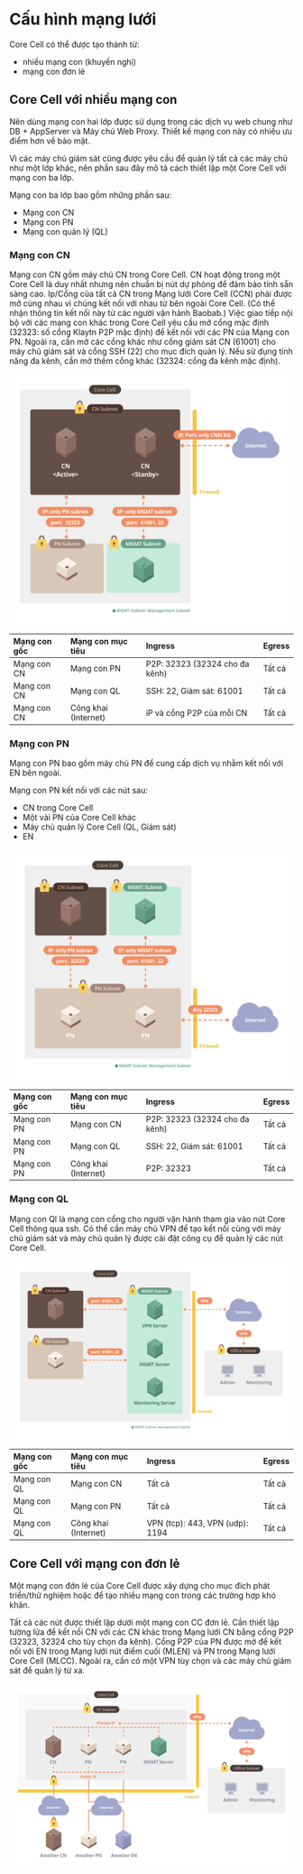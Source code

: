 # Cấu hình mạng lưới <a id="network-configuration"></a>

Core Cell có thể được tạo thành từ:

* nhiều mạng con (khuyến nghị)
* mạng con đơn lẻ

## Core Cell với nhiều mạng con <a id="a-core-cell-with-multiple-subnets"></a>

Nên dùng mạng con hai lớp được sử dụng trong các dịch vụ web chung như DB + AppServer và Máy chủ Web Proxy. Thiết kế mạng con này có nhiều ưu điểm hơn về bảo mật.

Vì các máy chủ giám sát cũng được yêu cầu để quản lý tất cả các máy chủ như một lớp khác, nên phần sau đây mô tả cách thiết lập một Core Cell với mạng con ba lớp.

Mạng con ba lớp bao gồm những phần sau:

* Mạng con CN
* Mạng con PN
* Mạng con quản lý (QL)

### Mạng con CN <a id="cn-subnet"></a>

Mạng con CN gồm máy chủ CN trong Core Cell. CN hoạt động trong một Core Cell là duy nhất nhưng nên chuẩn bị nút dự phòng để đảm bảo tính sẵn sàng cao. Ip/Cổng của tất cả CN trong Mạng lưới Core Cell (CCN) phải được mở cùng nhau vì chúng kết nối với nhau từ bên ngoài Core Cell. (Có thể nhận thông tin kết nối này từ các người vận hành Baobab.) Việc giao tiếp nội bộ với các mạng con khác trong Core Cell yêu cầu mở cổng mặc định (32323: số cổng Klaytn P2P mặc định) để kết nối với các PN của Mạng con PN. Ngoài ra, cần mở các cổng khác như cổng giám sát CN (61001) cho máy chủ giám sát và cổng SSH (22) cho mục đích quản lý. Nếu sử dụng tính năng đa kênh, cần mở thêm cổng khác (32324: cổng đa kênh mặc định).

![Mạng con CN](images/cn_subnet.png)

| Mạng con gốc | Mạng con mục tiêu    | Ingress                        | Egress |
|:------------ |:-------------------- |:------------------------------ |:------ |
| Mạng con CN  | Mạng con PN          | P2P: 32323 (32324 cho đa kênh) | Tất cả |
| Mạng con CN  | Mạng con QL          | SSH: 22, Giám sát: 61001       | Tất cả |
| Mạng con CN  | Công khai (Internet) | iP và cổng P2P của mỗi CN      | Tất cả |

### Mạng con PN <a id="pn-subnet"></a>

Mạng con PN bao gồm máy chủ PN để cung cấp dịch vụ nhằm kết nối với EN bên ngoài.

Mạng con PN kết nối với các nút sau:

* CN trong Core Cell
* Một vài PN của Core Cell khác
* Máy chủ quản lý Core Cell (QL, Giám sát)
* EN

![Mạng con PN](images/pn_subnet.png)

| Mạng con gốc | Mạng con mục tiêu    | Ingress                        | Egress |
|:------------ |:-------------------- |:------------------------------ |:------ |
| Mạng con PN  | Mạng con CN          | P2P: 32323 (32324 cho đa kênh) | Tất cả |
| Mạng con PN  | Mạng con QL          | SSH: 22, Giám sát: 61001       | Tất cả |
| Mạng con PN  | Công khai (Internet) | P2P: 32323                     | Tất cả |

### Mạng con QL <a id="mgmt-subnet"></a>

Mạng con Ql là mạng con cổng cho người vận hành tham gia vào nút Core Cell thông qua ssh. Có thể cần máy chủ VPN để tạo kết nối cùng với máy chủ giám sát và máy chủ quản lý được cài đặt công cụ để quản lý các nút Core Cell.

![Mạng con quản lý](images/admin_subnet.png)

| Mạng con gốc | Mạng con mục tiêu    | Ingress                         | Egress |
|:------------ |:-------------------- |:------------------------------- |:------ |
| Mạng con QL  | Mạng con CN          | Tất cả                          | Tất cả |
| Mạng con QL  | Mạng con PN          | Tất cả                          | Tất cả |
| Mạng con QL  | Công khai (Internet) | VPN (tcp): 443, VPN (udp): 1194 | Tất cả |

## Core Cell với mạng con đơn lẻ <a id="a-core-cell-with-a-single-subnet"></a>

Một mạng con đởn lẻ của Core Cell được xây dựng cho mục đích phát triển/thử nghiệm hoặc để tạo nhiều mạng con trong các trường hợp khó khăn.

Tất cả các nút được thiết lập dưới một mạng con CC đơn lẻ. Cần thiết lập tường lửa để kết nối CN với các CN khác trong Mạng lưới CN bằng cổng P2P (32323, 32324 cho tùy chọn đa kênh). Cổng P2P của PN được mở để kết nối với EN trong Mạng lưới nút điểm cuối (MLEN) và PN trong Mạng lưới Core Cell (MLCC). Ngoài ra, cần có một VPN tùy chọn và các máy chủ giám sát để quản lý từ xa.

![CC với mạng con đơn lẻ](images/cc_single_subnet.png)

